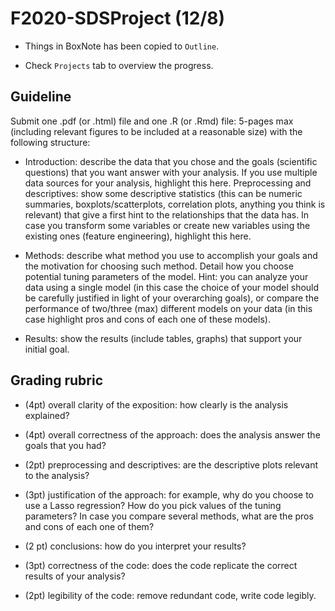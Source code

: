 # F2020-SDSProject (12/8)

* Things in BoxNote has been copied to `Outline`.

* Check `Projects` tab to overview the progress.

## Guideline

Submit one .pdf (or .html) file and one .R (or .Rmd) file: 5-pages max (including relevant figures to be included at a reasonable size) with the following structure: 

* Introduction: describe the data that you chose and the goals (scientific questions) that you want answer with your analysis. If you use multiple data sources for your analysis, highlight this here. 
Preprocessing and descriptives: show some descriptive statistics (this can be numeric summaries, boxplots/scatterplots, correlation plots, anything you think is relevant) that give a first hint to the relationships that the data has. In case you transform some variables or create new variables using the existing ones (feature engineering), highlight this here.

* Methods: describe what method you use to accomplish your goals and the motivation for choosing such method. Detail how you choose potential tuning parameters of the model. Hint: you can analyze your data using a single model (in this case the choice of your model should be carefully justified in light of your overarching goals), or compare the performance of two/three (max) different models on your data (in this case highlight pros and cons of each one of these models).

* Results: show the results (include tables, graphs) that support your initial goal.
 

## Grading rubric

* (4pt) overall clarity of the exposition: how clearly is the analysis explained?

* (4pt) overall correctness of the approach: does the analysis answer the goals that you had?

* (2pt) preprocessing and descriptives: are the descriptive plots relevant to the analysis?

* (3pt) justification of the approach: for example, why do you choose to use a Lasso regression? How do you pick values of the tuning parameters? In case you compare several methods, what are the pros and cons of each one of them?

* (2 pt) conclusions: how do you interpret your results?

* (3pt) correctness of the code: does the code replicate the correct results of your analysis?

* (2pt) legibility of the code: remove redundant code, write code legibly.
